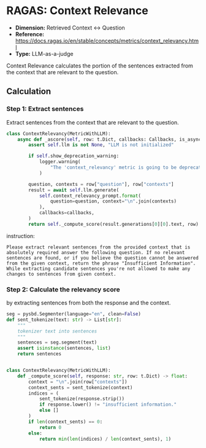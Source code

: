 # RAGAS: Context Relevance

- **Dimension:** Retrieved Context <-> Question
- **Reference:** https://docs.ragas.io/en/stable/concepts/metrics/context_relevancy.html
- **Type:** LLM-as-a-judge

Context Relevance calculates the portion of the sentences extracted from the context that are relevant to the question.

## Calculation
### Step 1: Extract sentences
Extract sentences from the context that are relevant to the question.

```python
class ContextRelevancy(MetricWithLLM):
    async def _ascore(self, row: t.Dict, callbacks: Callbacks, is_async: bool) -> float:
        assert self.llm is not None, "LLM is not initialized"

        if self.show_deprecation_warning:
            logger.warning(
                "The 'context_relevancy' metric is going to be deprecated soon! Please use the 'context_precision' metric instead. It is a drop-in replacement just a simple search and replace should work."  # noqa
            )

        question, contexts = row["question"], row["contexts"]
        result = await self.llm.generate(
            self.context_relevancy_prompt.format(
                question=question, context="\n".join(contexts)
            ),
            callbacks=callbacks,
        )
        return self._compute_score(result.generations[0][0].text, row)
```

instruction:

```
Please extract relevant sentences from the provided context that is absolutely required answer the following question. If no relevant sentences are found, or if you believe the question cannot be answered from the given context, return the phrase "Insufficient Information".  While extracting candidate sentences you're not allowed to make any changes to sentences from given context.
```

### Step 2: Calculate the relevancy score
by extracting sentences from both the response and the context.

```python
seg = pysbd.Segmenter(language="en", clean=False)
def sent_tokenize(text: str) -> List[str]:
    """
    tokenizer text into sentences
    """
    sentences = seg.segment(text)
    assert isinstance(sentences, list)
    return sentences


class ContextRelevancy(MetricWithLLM):
    def _compute_score(self, response: str, row: t.Dict) -> float:
        context = "\n".join(row["contexts"])
        context_sents = sent_tokenize(context)
        indices = (
            sent_tokenize(response.strip())
            if response.lower() != "insufficient information."
            else []
        )
        if len(context_sents) == 0:
            return 0
        else:
            return min(len(indices) / len(context_sents), 1)
```